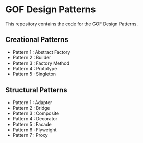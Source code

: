 # GOF Design Patterns

This repository contains the code for the GOF Design Patterns.

## Creational Patterns

* Pattern 1 : Abstract Factory
* Pattern 2 : Builder
* Pattern 3 : Factory Method
* Pattern 4 : Prototype 
* Pattern 5 : Singleton

## Structural Patterns

* Pattern 1 : Adapter
* Pattern 2 : Bridge
* Pattern 3 : Composite
* Pattern 4 : Decorator
* Pattern 5 : Facade 
* Pattern 6 : Flyweight
* Pattern 7 : Proxy
